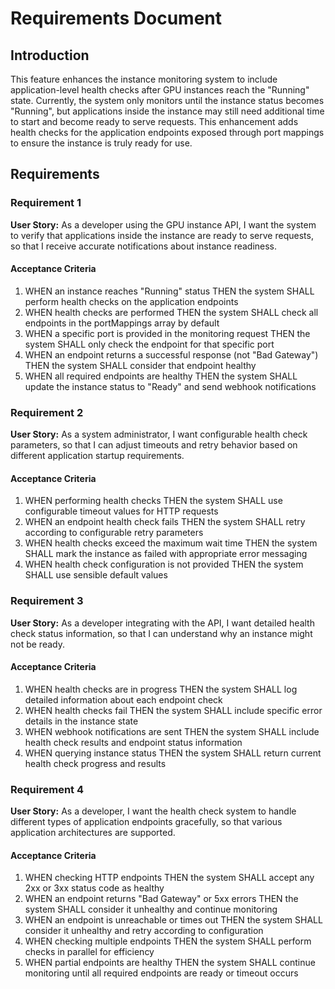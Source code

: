 # Requirements Document

## Introduction

This feature enhances the instance monitoring system to include application-level health checks after GPU instances reach the "Running" state. Currently, the system only monitors until the instance status becomes "Running", but applications inside the instance may still need additional time to start and become ready to serve requests. This enhancement adds health checks for the application endpoints exposed through port mappings to ensure the instance is truly ready for use.

## Requirements

### Requirement 1

**User Story:** As a developer using the GPU instance API, I want the system to verify that applications inside the instance are ready to serve requests, so that I receive accurate notifications about instance readiness.

#### Acceptance Criteria

1. WHEN an instance reaches "Running" status THEN the system SHALL perform health checks on the application endpoints
2. WHEN health checks are performed THEN the system SHALL check all endpoints in the portMappings array by default
3. WHEN a specific port is provided in the monitoring request THEN the system SHALL only check the endpoint for that specific port
4. WHEN an endpoint returns a successful response (not "Bad Gateway") THEN the system SHALL consider that endpoint healthy
5. WHEN all required endpoints are healthy THEN the system SHALL update the instance status to "Ready" and send webhook notifications

### Requirement 2

**User Story:** As a system administrator, I want configurable health check parameters, so that I can adjust timeouts and retry behavior based on different application startup requirements.

#### Acceptance Criteria

1. WHEN performing health checks THEN the system SHALL use configurable timeout values for HTTP requests
2. WHEN an endpoint health check fails THEN the system SHALL retry according to configurable retry parameters
3. WHEN health checks exceed the maximum wait time THEN the system SHALL mark the instance as failed with appropriate error messaging
4. WHEN health check configuration is not provided THEN the system SHALL use sensible default values

### Requirement 3

**User Story:** As a developer integrating with the API, I want detailed health check status information, so that I can understand why an instance might not be ready.

#### Acceptance Criteria

1. WHEN health checks are in progress THEN the system SHALL log detailed information about each endpoint check
2. WHEN health checks fail THEN the system SHALL include specific error details in the instance state
3. WHEN webhook notifications are sent THEN the system SHALL include health check results and endpoint status information
4. WHEN querying instance status THEN the system SHALL return current health check progress and results

### Requirement 4

**User Story:** As a developer, I want the health check system to handle different types of application endpoints gracefully, so that various application architectures are supported.

#### Acceptance Criteria

1. WHEN checking HTTP endpoints THEN the system SHALL accept any 2xx or 3xx status code as healthy
2. WHEN an endpoint returns "Bad Gateway" or 5xx errors THEN the system SHALL consider it unhealthy and continue monitoring
3. WHEN an endpoint is unreachable or times out THEN the system SHALL consider it unhealthy and retry according to configuration
4. WHEN checking multiple endpoints THEN the system SHALL perform checks in parallel for efficiency
5. WHEN partial endpoints are healthy THEN the system SHALL continue monitoring until all required endpoints are ready or timeout occurs